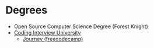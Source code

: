# Degrees

- Open Source Computer Science Degree (Forest Knight)
- [Coding Interview University](https://github.com/jwasham/coding-interview-university)
  - [Journey (freecodecamp)](https://www.freecodecamp.org/news/why-i-studied-full-time-for-8-months-for-a-google-interview-cc662ce9bb13/)
